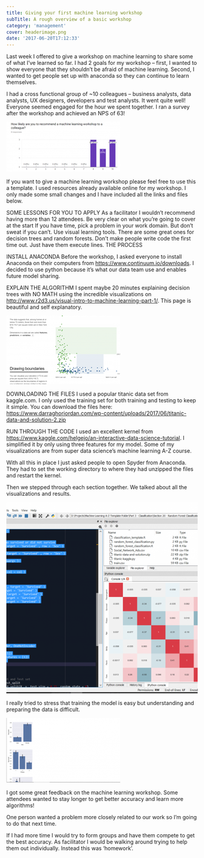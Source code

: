 ```yaml
---
title: Giving your first machine learning workshop
subTitle: A rough overview of a basic workshop
category: 'management'
cover: headerimage.png
date: '2017-06-20T17:12:33'
---
```


Last week I offered to give a workshop on machine learning to share some of what I’ve learned so far. I had 2 goals for my workshop – first, I wanted to show everyone that they shouldn’t be afraid of machine learning. Second, I wanted to get people set up with anaconda so they can continue to learn themselves.

I had a cross functional group of ~10 colleagues – business analysts, data analysts, UX designers, developers and test analysts. It went quite well! Everyone seemed engaged for the hour we spent together. I ran a survey after the workshop and achieved an NPS of 63!

![Survey results](./wk-2-300x132.png)

If you want to give a machine learning workshop please feel free to use this a template. I used resources already available online for my workshop. I only made some small changes and I have included all the links and files below.

SOME LESSONS FOR YOU TO APPLY
As a facilitator I wouldn’t recommend having more than 12 attendees.
Be very clear on what you’re going to cover at the start
If you have time, pick a problem in your work domain. But don’t sweat if you can’t.
Use visual learning tools. There are some great ones for decision trees and random forests.
Don’t make people write code the first time out. Just have them execute lines.
THE PROCESS

INSTALL ANACONDA
Before the workshop, I asked everyone to install Anaconda on their computers from https://www.continuum.io/downloads. I decided to use python because it’s what our data team use and enables future model sharing.

EXPLAIN THE ALGORITHM
I spent maybe 20 minutes explaining decision trees with NO MATH using the incredible visualizations on http://www.r2d3.us/visual-intro-to-machine-learning-part-1/. This page is beautiful and self explanatory.

![Visual guide to decision trees](./Capture-2-300x181.png)

DOWNLOADING THE FILES
I used a popular titanic data set from kaggle.com. I only used the training set for both training and testing to keep it simple. You can download the files here: https://www.darraghoriordan.com/wp-content/uploads/2017/06/titanic-data-and-solution-2.zip

RUN THROUGH THE CODE
I used an excellent kernel from https://www.kaggle.com/helgejo/an-interactive-data-science-tutorial. I simplified it by only using three features for my model. Some of my visualizations are from super data science’s machine learning A-Z course.

With all this in place I just asked people to open Spyder from Anaconda. They had to set the working directory to where they had unzipped the files and restart the kernel.

Then we stepped through each section together. We talked about all the visualizations and results.

![Stepping through spyder](./Captur2e-2-1024x1024.png)

I really tried to stress that training the model is easy but understanding and preparing the data is difficult.

![Identifying important variables](./int-2-300x171.png)

I got some great feedback on the machine learning workshop. Some attendees wanted to stay longer to get better accuracy and learn more algorithms!

One person wanted a problem more closely related to our work so I’m going to do that next time.

If I had more time I would try to form groups and have them compete to get the best accuracy. As facilitator I would be walking around trying to help them out individually. Instead this was ‘homework’.
